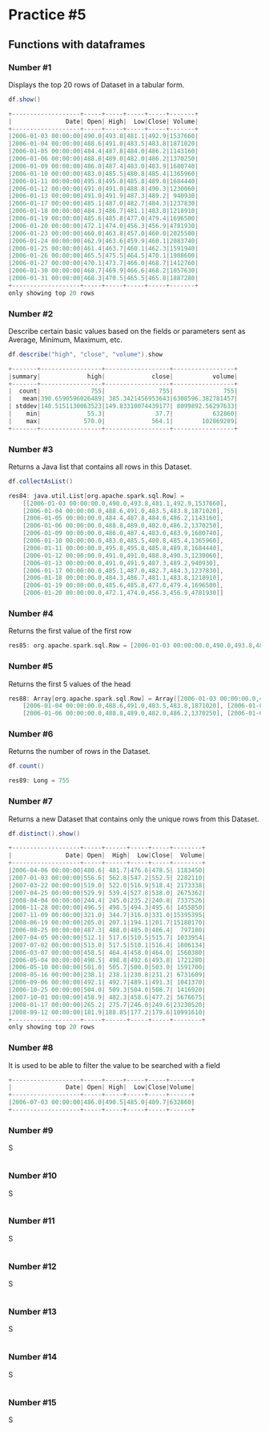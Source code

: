 # Practice #5 
## Functions with dataframes

### Number #1

Displays the top 20 rows of Dataset in a tabular form.

``` scala
df.show()

+-------------------+-----+-----+-----+-----+-------+
|               Date| Open| High|  Low|Close| Volume|
+-------------------+-----+-----+-----+-----+-------+
|2006-01-03 00:00:00|490.0|493.8|481.1|492.9|1537660|
|2006-01-04 00:00:00|488.6|491.0|483.5|483.8|1871020|
|2006-01-05 00:00:00|484.4|487.8|484.0|486.2|1143160|
|2006-01-06 00:00:00|488.8|489.0|482.0|486.2|1370250|
|2006-01-09 00:00:00|486.0|487.4|483.0|483.9|1680740|
|2006-01-10 00:00:00|483.0|485.5|480.8|485.4|1365960|
|2006-01-11 00:00:00|495.8|495.8|485.8|489.8|1684440|
|2006-01-12 00:00:00|491.0|491.0|488.8|490.3|1230060|
|2006-01-13 00:00:00|491.0|491.9|487.3|489.2| 940930|
|2006-01-17 00:00:00|485.1|487.0|482.7|484.3|1237830|
|2006-01-18 00:00:00|484.3|486.7|481.1|483.8|1218910|
|2006-01-19 00:00:00|485.6|485.8|477.0|479.4|1696500|
|2006-01-20 00:00:00|472.1|474.0|456.3|456.9|4781930|
|2006-01-23 00:00:00|460.0|463.8|457.0|460.0|2025500|
|2006-01-24 00:00:00|462.9|463.6|459.9|460.1|2083740|
|2006-01-25 00:00:00|461.4|463.7|460.1|462.3|1591940|
|2006-01-26 00:00:00|465.5|475.5|464.5|470.1|1988600|
|2006-01-27 00:00:00|470.1|473.7|466.0|468.7|1412760|
|2006-01-30 00:00:00|468.7|469.9|466.6|468.2|1057630|
|2006-01-31 00:00:00|468.3|470.5|465.5|465.8|1887280|
+-------------------+-----+-----+-----+-----+-------+
only showing top 20 rows

```

### Number #2

Describe certain basic values based on the fields or parameters sent as Average, Minimum, Maximum, etc.

```scala
df.describe("high", "close", "volume").show

+-------+-----------------+------------------+-----------------+
|summary|             high|             close|           volume|
+-------+-----------------+------------------+-----------------+
|  count|              755|               755|              755|
|   mean|390.6590596026489| 385.3421456953643|6308596.382781457|
| stddev|148.5151130063523|149.83310074439177| 8099892.56297633|
|    min|             55.3|              37.7|           632860|
|    max|            570.0|             564.1|        102869289|
+-------+-----------------+------------------+-----------------+

```

### Number #3

Returns a Java list that contains all rows in this Dataset.

```scala
df.collectAsList()

res84: java.util.List[org.apache.spark.sql.Row] = 
    [[2006-01-03 00:00:00.0,490.0,493.8,481.1,492.9,1537660], 
    [2006-01-04 00:00:00.0,488.6,491.0,483.5,483.8,1871020], 
    [2006-01-05 00:00:00.0,484.4,487.8,484.0,486.2,1143160], 
    [2006-01-06 00:00:00.0,488.8,489.0,482.0,486.2,1370250], 
    [2006-01-09 00:00:00.0,486.0,487.4,483.0,483.9,1680740], 
    [2006-01-10 00:00:00.0,483.0,485.5,480.8,485.4,1365960], 
    [2006-01-11 00:00:00.0,495.8,495.8,485.8,489.8,1684440], 
    [2006-01-12 00:00:00.0,491.0,491.0,488.8,490.3,1230060], 
    [2006-01-13 00:00:00.0,491.0,491.9,487.3,489.2,940930], 
    [2006-01-17 00:00:00.0,485.1,487.0,482.7,484.3,1237830], 
    [2006-01-18 00:00:00.0,484.3,486.7,481.1,483.8,1218910], 
    [2006-01-19 00:00:00.0,485.6,485.8,477.0,479.4,1696500], 
    [2006-01-20 00:00:00.0,472.1,474.0,456.3,456.9,4781930]]

```

### Number #4

Returns the first value of the first row

```scala
res85: org.apache.spark.sql.Row = [2006-01-03 00:00:00.0,490.0,493.8,481.1,492.9,1537660]

```

### Number #5

Returns the first 5 values of the head

```scala
res88: Array[org.apache.spark.sql.Row] = Array([2006-01-03 00:00:00.0,490.0,493.8,481.1,492.9,1537660], 
    [2006-01-04 00:00:00.0,488.6,491.0,483.5,483.8,1871020], [2006-01-05 00:00:00.0,484.4,487.8,484.0,486.2,1143160], 
    [2006-01-06 00:00:00.0,488.8,489.0,482.0,486.2,1370250], [2006-01-09 00:00:00.0,486.0,487.4,483.0,483.9,1680740])

```

### Number #6

Returns the number of rows in the Dataset.

```scala
df.count()

res89: Long = 755
```

### Number #7

Returns a new Dataset that contains only the unique rows from this Dataset.

```scala
df.distinct().show()

+-------------------+-----+------+-----+-----+--------+
|               Date| Open|  High|  Low|Close|  Volume|
+-------------------+-----+------+-----+-----+--------+
|2006-04-06 00:00:00|480.6| 481.7|476.6|478.5| 1183450|
|2007-01-03 00:00:00|556.6| 562.8|547.2|552.5| 2282110|
|2007-03-22 00:00:00|519.0| 522.0|516.9|518.4| 2173338|
|2007-04-25 00:00:00|529.9| 539.4|527.8|538.0| 2675362|
|2008-04-04 00:00:00|244.4| 245.0|235.2|240.8| 7337526|
|2006-11-28 00:00:00|496.5| 498.5|494.3|495.6| 1455850|
|2007-11-09 00:00:00|321.0| 344.7|316.0|331.0|15395395|
|2008-06-19 00:00:00|205.0| 207.1|194.1|201.7|15180170|
|2006-08-25 00:00:00|487.3| 488.0|485.0|486.4|  797180|
|2007-04-05 00:00:00|512.1| 517.6|510.5|515.7| 1033954|
|2007-07-02 00:00:00|513.0| 517.5|510.1|516.4| 1806134|
|2006-03-07 00:00:00|458.5| 464.4|458.0|464.0| 1560380|
|2006-05-04 00:00:00|498.5| 498.8|492.6|493.8| 1721280|
|2006-05-10 00:00:00|501.0| 505.7|500.0|503.0| 1591700|
|2008-05-16 00:00:00|238.1| 238.1|230.8|231.2| 6731609|
|2006-09-06 00:00:00|492.1| 492.7|489.1|491.3| 1041370|
|2006-10-25 00:00:00|504.0| 509.3|504.0|508.7| 1416920|
|2007-10-01 00:00:00|458.9| 482.3|458.6|477.2| 5676675|
|2008-01-17 00:00:00|265.2| 275.7|246.0|249.6|23230520|
|2008-09-12 00:00:00|181.9|188.85|177.2|179.6|10991610|
+-------------------+-----+------+-----+-----+--------+
only showing top 20 rows

```

### Number #8

It is used to be able to filter the value to be searched with a field

```scala
+-------------------+-----+-----+-----+-----+------+
|               Date| Open| High|  Low|Close|Volume|
+-------------------+-----+-----+-----+-----+------+
|2006-07-03 00:00:00|486.0|490.5|485.0|489.7|632860|
+-------------------+-----+-----+-----+-----+------+

```

### Number #9

S

```scala

```

### Number #10

S

```scala

```

### Number #11

S

```scala

```

### Number #12

S

```scala

```

### Number #13

S

```scala

```

### Number #14

S

```scala

```

### Number #15

S

```scala

```
